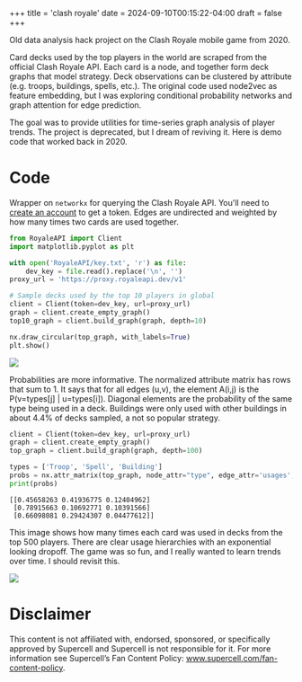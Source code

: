 +++
title = 'clash royale'
date = 2024-09-10T00:15:22-04:00
draft = false
+++

Old data analysis hack project on the Clash Royale mobile game from 2020. 

Card decks used by the top players in the world are scraped from the official Clash Royale API. Each card is a node, and together form deck graphs that model strategy. Deck observations can be clustered by attribute (e.g. troops, buildings, spells, etc.). The original code used node2vec as feature embedding, but I was exploring conditional probability networks and graph attention for edge prediction.

The goal was to provide utilities for time-series graph analysis of player trends. The project is deprecated, but I dream of reviving it. Here is demo code that worked back in 2020.

# Code

Wrapper on `networkx` for querying the Clash Royale API. You'll need to [create an account](https://developer.clashroyale.com/#/register) to get a token. Edges are undirected and weighted by how many times two cards are used together.

```Python
from RoyaleAPI import Client
import matplotlib.pyplot as plt

with open('RoyaleAPI/key.txt', 'r') as file:
    dev_key = file.read().replace('\n', '')
proxy_url = 'https://proxy.royaleapi.dev/v1'

# Sample decks used by the top 10 players in global
client = Client(token=dev_key, url=proxy_url)
graph = client.create_empty_graph()
top10_graph = client.build_graph(graph, depth=10)

nx.draw_circular(top_graph, with_labels=True)
plt.show()
```

![](/cards.png)

Probabilities are more informative. The normalized attribute matrix has rows that sum to 1. It says that for all edges (u,v), the element A(i,j) is the P(v=types[j] | u=types[i]). Diagonal elements are the probability of the same type being used in a deck. Buildings were only used with other buildings in about 4.4% of decks sampled, a not so popular strategy.

```Python
client = Client(token=dev_key, url=proxy_url)
graph = client.create_empty_graph()
top_graph = client.build_graph(graph, depth=100)

types = ['Troop', 'Spell', 'Building']
probs = nx.attr_matrix(top_graph, node_attr="type", edge_attr='usages', normalized=True, rc_order=types)
print(probs)
```
```
[[0.45658263 0.41936775 0.12404962]
 [0.78915663 0.10692771 0.10391566]
 [0.66098081 0.29424307 0.04477612]]
```

This image shows how many times each card was used in decks from the top 500 players. There are clear usage hierarchies with an exponential looking dropoff. The game was so fun, and I really wanted to learn trends over time. I should revisit this.

![](/deg500.png)

# Disclaimer

This content is not affiliated with, endorsed, sponsored, or specifically approved by Supercell and Supercell is not responsible for it. For more information see Supercell’s Fan Content Policy: www.supercell.com/fan-content-policy.
